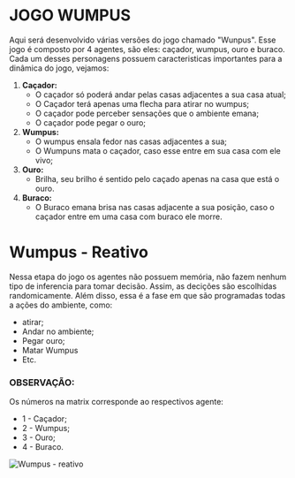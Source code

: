 # JOGO WUMPUS
Aqui será desenvolvido várias versões do jogo chamado "Wunpus". Esse jogo é composto por 4 agentes, são eles: caçador, wumpus, ouro e buraco. Cada um desses personagens possuem caracteristicas importantes para a dinâmica do jogo, vejamos:
1. **Caçador:**
   * O caçador só poderá andar pelas casas adjacentes a sua casa atual;
   * O Caçador terá apenas uma flecha para atirar no wumpus;
   * O caçador pode perceber sensações que o ambiente emana;
   * O caçador pode pegar o ouro;
2. **Wumpus:**
   * O wumpus ensala fedor nas casas adjacentes a sua;
   * O Wumpuns mata o caçador, caso esse entre em sua casa com ele vivo;
3. **Ouro:**
   * Brilha, seu brilho é sentido pelo caçado apenas na casa que está o ouro.
4. **Buraco:**
   * O Buraco emana brisa nas casas adjacente a sua posição, caso o caçador entre em uma casa com buraco ele morre.
  
# Wumpus - Reativo
Nessa etapa do jogo os agentes não possuem memória, não fazem nenhum tipo de inferencia para tomar decisão. Assim, as decições são escolhidas randomicamente. Além disso, essa é a fase em que são programadas todas a ações do ambiente, como:
  + atirar;
  + Andar no ambiente;
  + Pegar ouro;
  + Matar Wumpus
  + Etc.
  

### **OBSERVAÇÃO:**
Os números na matrix corresponde ao respectivos agente:

  * 1 - Caçador;
  * 2 - Wumpus;
  * 3 - Ouro;
  * 4 - Buraco.
  
![Wumpus - reativo](img/Wumpus-reativo.GIF)
  
  
  
  

